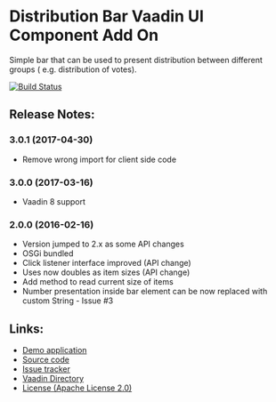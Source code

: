 # Distribution Bar Vaadin UI Component Add On

Simple bar that can be used to present distribution between different groups (
e.g. distribution of votes).

[![Build Status](https://epic.siika.fi/jenkins/job/DistributionBar%20(Vaadin)/1/badge/icon)](https://epic.siika.fi/jenkins/job/DistributionBar%20(Vaadin)/1/)

## Release Notes:
### 3.0.1 (2017-04-30)
- Remove wrong import for client side code

### 3.0.0 (2017-03-16)
- Vaadin 8 support

### 2.0.0 (2016-02-16)
- Version jumped to 2.x as some API changes
- OSGi bundled
- Click listener interface improved (API change)
- Uses now doubles as item sizes (API change)
- Add method to read current size of items
- Number presentation inside bar element can be now replaced with custom String - Issue #3

## Links:
  * [Demo application](http://app.siika.fi/DistributionBarDemo/)
  * [Source code](https://github.com/alump/VaadinDistributionBar)
  * [Issue tracker](https://github.com/alump/VaadinDistributionBar/issues)
  * [Vaadin Directory](https://vaadin.com/directory#addon/distributionbar)
  * [License (Apache License 2.0)](http://www.apache.org/licenses/LICENSE-2.0.html)
